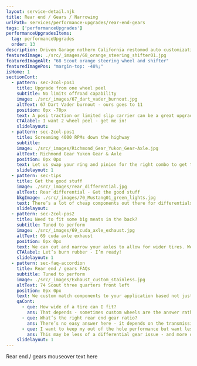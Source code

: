 ```yaml
---
layout: service-detail.njk
title: Rear end / Gears / Narrowing
urlPath: services/performance-upgrades/rear-end-gears
tags: ['performanceUpgrades']
performanceUpgradesItems:
  tag: performanceUpgrades
  order: 13
description: Driven Garage nothern California restomod auto customization and repair shop
featuredImage: ./src/_images/68_orange_steering_shifter01.jpg
featuredImageAlt: "68 Scout orange steering wheel and shifter"
featuredImagePos: "margin-top: -48%;"
isHome: 1
sectionCont:
  - pattern: sec-2col-pos1
    title: Upgrade from one wheel peel
    subtitle: No limits offroad capability
    image: ./src/_images/67_dart_vader_burnout.jpg
    altText: 67 Dart Vader burnout - ours goes to 11
    position: 0px -70px
    text: A posi traction or limited slip carrier can be a great upgrade for your classic car. We can spec and install a new carrier, gears and bearings and get your burnouts turned up from a “1” to “11”.
    CTAlabel: I want 2 wheel peel - get me in!
    slidelayout:
  - pattern: sec-2col-pos1
    title: Screaming 4000 RPMs down the highway
    subtitle: 
    image: ./src/_images/Richmond_Gear_Yukon_Gear-Axle.jpg
    altText: Richmond Gear Yukon Gear & Axle
    position: 0px 0px
    text: Let us swap your ring and pinion for the right combo to get those RPMs down at cruise. We can install a new gearset that keeps some of the performance of a tall gear - but brings you down to a cruise level.
    slidelayout: 1
  - pattern: sec-tips
    title: Get the good stuff
    image: ./src/_images/rear_differential.jpg
    altText: Rear differential - Get the good stuff
    bkgImage: ./src/_images/70_Mustang01_green_lights.jpg
    text: There’s a lot of cheap components out there for differentials. We prefer to use brand names we trust in your final drive. There’s no need to skimp here as failure will take out everything in the rear end.
    slidelayout:
  - pattern: sec-2col-pos2
    title: Need to fit some big meats in the back?
    subtitle: Tuned to perform
    image: ./src/_images/69_cuda_axle_exhaust.jpg
    altText: 69 cuda axle exhaust
    position: 0px 0px
    text: We can cut and narrow your axles to allow for wider tires. We have the right tools and equipment to cut and line up the new flanges, and on staff certified welders to stitch the new ends on.
    CTAlabel: Let’s burn rubber - I’m ready!
    slidelayout: 1
  - pattern: sec-faq-accordion
    title: Rear end / gears FAQs
    subtitle: Tuned to perform
    image: ./src/_images/Exhaust_custom_stainless.jpg
    altText: 74 Scout three quarters front left
    position: 0px 0px
    text: We custom match components to your application based not just on brand name - but your goals for performance and reliability. We don’t cheap out on plumbing and fittings - because who likes to watch their car burn to the ground? We spec in-tank fuel pumps with a return system every time, and have seen the failures not doing this causes. Is it harder or more expensive to do it right? Yes…. But our experience tells us to do it right and pay now, or re-do it later and pay again.
    qaCont:
      - que: How wide of a tire can I fit?
        ans: That depends - sometimes custom wheels are the answer rather than narrowing your rear end. Sometimes not. We can get your car in and measure and try some tires on our wheel fit tool to give you an idea of where to go.
      - que: What’s the right rear end gear ratio?
        ans: There’s no easy answer here - it depends on the transmission final drive, the tire size and the RPM at cruise Vs. off the line performance we are looking for. There is no easy answer - but it can be solved with math.
      - que: I want to keep my out of the hole performance but want less RPMs at cruise - can you help?
        ans: This may be less of a differential gear issue - and more of a final drive ratio issue - requiring changing the transmission from a 3-speed to 4-speed, or adding a Gear Vendors Overdrive unit. Either way, we can help.
    slidelayout: 1
---
```


Rear end / gears mouseover text here